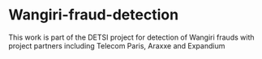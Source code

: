 # Wangiri-fraud-detection
This work is part of the DETSI project for detection of Wangiri frauds with project partners including Telecom Paris, Araxxe and Expandium
